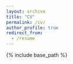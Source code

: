 ```yaml
---
layout: archive
title: "CV"
permalink: /cv/
author_profile: true
redirect_from:
  - /resume
---
```


{% include base_path %}

<object data="../files/CV_Daran.pdf" width="1000" height="1000" type='application/pdf'></object>

